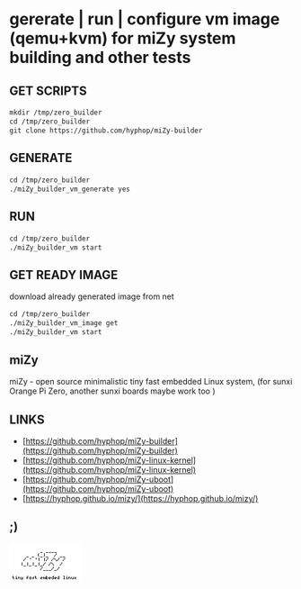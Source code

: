#  gererate | run | configure vm image (qemu+kvm) for miZy system building and other tests

## GET SCRIPTS
    
    mkdir /tmp/zero_builder
    cd /tmp/zero_builder
    git clone https://github.com/hyphop/miZy-builder        

## GENERATE

    cd /tmp/zero_builder
    ./miZy_builder_vm_generate yes

## RUN
    
    cd /tmp/zero_builder
    ./miZy_builder_vm start

## GET READY IMAGE

download already generated image from net

    cd /tmp/zero_builder
    ./miZy_builder_vm_image get
    ./miZy_builder_vm start

## miZy 
 
miZy - open source minimalistic tiny fast embedded Linux system, (for sunxi Orange Pi Zero, another sunxi boards maybe work too )

## LINKS

- [https://github.com/hyphop/miZy-builder](https://github.com/hyphop/miZy-builder)
- [https://github.com/hyphop/miZy-linux-kernel](https://github.com/hyphop/miZy-linux-kernel)
- [https://github.com/hyphop/miZy-uboot](https://github.com/hyphop/miZy-uboot)
- [https://hyphop.github.io/mizy/](https://hyphop.github.io/mizy/)

## ;)

![miZy](pics/miZy.logo.bw128x64x2.png)
